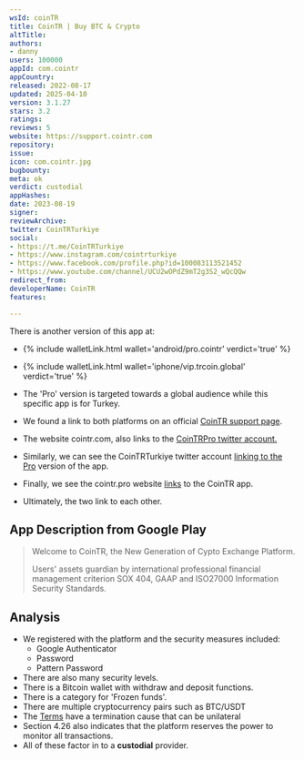 ```yaml
---
wsId: coinTR
title: CoinTR | Buy BTC & Crypto
altTitle: 
authors:
- danny
users: 100000
appId: com.cointr
appCountry: 
released: 2022-08-17
updated: 2025-04-10
version: 3.1.27
stars: 3.2
ratings: 
reviews: 5
website: https://support.cointr.com
repository: 
issue: 
icon: com.cointr.jpg
bugbounty: 
meta: ok
verdict: custodial
appHashes: 
date: 2023-08-19
signer: 
reviewArchive: 
twitter: CoinTRTurkiye
social:
- https://t.me/CoinTRTurkiye
- https://www.instagram.com/cointrturkiye
- https://www.facebook.com/profile.php?id=100083113521452
- https://www.youtube.com/channel/UCU2wOPdZ9mT2g3S2_wQcQQw
redirect_from: 
developerName: CoinTR
features: 

---
```


There is another version of this app at: 

- {% include walletLink.html wallet='android/pro.cointr' verdict='true' %}
- {% include walletLink.html wallet='iphone/vip.trcoin.global' verdict='true' %}

- The 'Pro' version is targeted towards a global audience while this specific app is for Turkey. 
- We found a link to both platforms on an official [CoinTR support page](https://support.cointr.com/hc/tr/articles/6016900478095-CoinTR-PRO-da-TRY-Paritesi-Durdurulacakt%C4%B1r-).
- The website cointr.com, also links to the [CoinTRPro twitter account.](https://twitter.com/coinTRPro)
- Similarly, we can see the CoinTRTurkiye twitter account [linking to the Pro](https://twitter.com/CoinTRTurkiye/status/1692551931724743128) version of the app. 
- Finally, we see the cointr.pro website [links](https://support.cointr.pro/hc/en-us/articles/5236871136399) to the CoinTR app.
- Ultimately, the two link to each other. 

## App Description from Google Play

> Welcome to CoinTR, the New Generation of Cypto Exchange Platform.
>
> Users' assets guardian by international professional financial management criterion SOX 404, GAAP and ISO27000 Information Security Standards.  

## Analysis

- We registered with the platform and the security measures included:
  - Google Authenticator
  - Password 
  - Pattern Password
- There are also many security levels. 
- There is a Bitcoin wallet with withdraw and deposit functions. 
- There is a category for 'Frozen funds'.   
- There are multiple cryptocurrency pairs such as BTC/USDT 
- The [Terms](https://support.cointr.com/hc/tr/articles/5538297429903) have a termination cause that can be unilateral
- Section 4.26 also indicates that the platform reserves the power to monitor all transactions. 
- All of these factor in to a **custodial** provider. 

